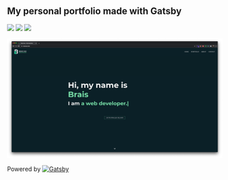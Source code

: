 ## My personal portfolio made with Gatsby


![](https://img.shields.io/netlify/8e8c1326-c6a2-4e67-86ad-bcb6f68b3e4c?label=Netlify&logo=Netlify&style=flat-square)
![](https://img.shields.io/github/repo-size/BraisC/braiscao.dev?logo=github&style=flat-square)
![](https://img.shields.io/website?label=Status&logo=website&style=flat-square&up_message=Online&url=https%3A%2F%2Fbraiscao.dev)

[![Thumbnail](https://github.com/BraisC/braiscao.dev/blob/master/thumbnail.png?raw=true)](https://braiscao.dev)

Powered by <a href="https://www.gatsbyjs.com/"><img width="20px" src="https://i.stack.imgur.com/EDy8G.png"
     alt="Gatsby"
      /></a>
